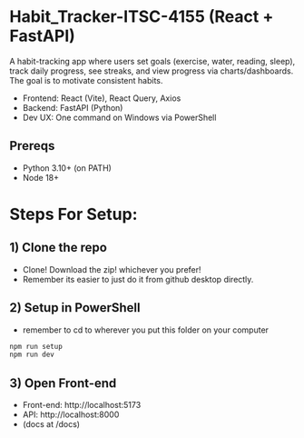 # Habit_Tracker-ITSC-4155 (React + FastAPI)
A habit-tracking app where users set goals (exercise, water, reading, sleep), track daily progress, see streaks, and view progress via charts/dashboards. The goal is to motivate consistent habits.

- Frontend: React (Vite), React Query, Axios
- Backend: FastAPI (Python)
- Dev UX: One command on Windows via PowerShell

## Prereqs
- Python 3.10+ (on PATH)
- Node 18+
# 

# Steps For Setup:

## 1) Clone the repo
- Clone! Download the zip! whichever you prefer!
- Remember its easier to just do it from github desktop directly.

## 2) Setup in PowerShell
- remember to cd to wherever you put this folder on your computer
```powershell
npm run setup
npm run dev 
```

## 3) Open Front-end
- Front-end: http://localhost:5173
- API: http://localhost:8000
- (docs at /docs)